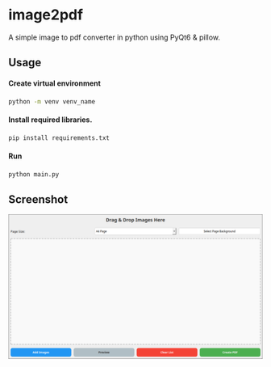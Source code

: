 
# image2pdf

A simple image to pdf converter in python using PyQt6 & pillow.

## Usage

#### Create virtual environment

```bash
python -m venv venv_name
```

#### Install required libraries.

```bash
pip install requirements.txt
```

#### Run

```bash
python main.py
```
## Screenshot

![App Screenshot](ss.png)

